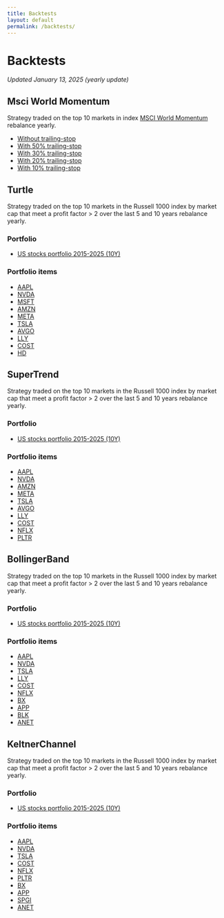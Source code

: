 ```yaml
---
title: Backtests
layout: default
permalink: /backtests/
---
```


# Backtests
_Updated January 13, 2025 (yearly update)_


## Msci World Momentum
Strategy traded on the top 10 markets in index [MSCI World Momentum](https://www.msci.com/indexes/index/703755) rebalance yearly.

* [Without trailing-stop](https://www.quantconnect.com/reports/3af342d6d886fd0c68562b19970d1778)
* [With 50% trailing-stop](https://www.quantconnect.com/reports/60b0165d5ca4c6f9a05bbf863f20436c)
* [With 30% trailing-stop](https://www.quantconnect.com/reports/07ea7beac886cef1e3b826303eee59eb)
* [With 20% trailing-stop](https://www.quantconnect.com/reports/90f1d3ae4de628be8d82670ac4740fa9)
* [With 10% trailing-stop](https://www.quantconnect.com/reports/d91d1a370d36391a9997a4ca4b5d5a9d)

## Turtle
Strategy traded on the top 10 markets in the Russell 1000 index by market cap that meet a profit factor > 2 over the last 5 and 10 years rebalance yearly.

### Portfolio
* [US stocks portfolio 2015-2025 (10Y)](https://www.quantconnect.com/reports/b8b89391c78d272d77e2b14f2d193082)

### Portfolio items
- [AAPL](https://www.quantconnect.com/reports/282ce7d4212277fc443378b0ad5549b4)  
- [NVDA](https://www.quantconnect.com/reports/d2733f773366da0237e01d6ea49b0017)  
- [MSFT](https://www.quantconnect.com/reports/566641304078a397ffd44218f25a3e24)  
- [AMZN](https://www.quantconnect.com/reports/e736f9b18a01cb2e0e756da948b0a705)  
- [META](https://www.quantconnect.com/reports/9096b235a8e9014ccc0f8e08034d5ba0)  
- [TSLA](https://www.quantconnect.com/reports/ed323252533c7169311c0aa2593643ce)  
- [AVGO](https://www.quantconnect.com/reports/a88d1133b58e0f01e58692ce44d74d70)  
- [LLY](https://www.quantconnect.com/reports/ef0b0234d64e037bcec8d7842b4416e9)  
- [COST](https://www.quantconnect.com/reports/0346a3f94a5695f31af0d13ef570e63d)  
- [HD](https://www.quantconnect.com/reports/3c2b78a0d694be07d9d56f8d647a7b26)  


## SuperTrend
Strategy traded on the top 10 markets in the Russell 1000 index by market cap that meet a profit factor > 2 over the last 5 and 10 years rebalance yearly.

### Portfolio
* [US stocks portfolio 2015-2025 (10Y)](https://www.quantconnect.com/reports/390450abe06606b5a6f62dca92ad95f3)

### Portfolio items
* [AAPL](https://www.quantconnect.com/reports/a6adf172959318e3a9561c7ce3f404f0)
* [NVDA](https://www.quantconnect.com/reports/aab5aef00a07eff46a09e4eaa7ee6aaf)
* [AMZN](https://www.quantconnect.com/reports/41062aec04fc6f7c0a8d570b35b58e68)
* [META](https://www.quantconnect.com/reports/90d0be14fe8220832d9460b02b4f4267)
* [TSLA](https://www.quantconnect.com/reports/4340ecc2823cbe13e0d2b13f7fac77fe)
* [AVGO](https://www.quantconnect.com/reports/dee580a72de035608f04f128d8d6dff5)
* [LLY](https://www.quantconnect.com/reports/5e82d21d6cce1a78d29a46b2c6dfd0b8)
* [COST](https://www.quantconnect.com/reports/a6870d0e4cb0b300efdc7e661d4a1d3f)
* [NFLX](https://www.quantconnect.com/reports/04e73a8c49b9b0d8373818fe87382f65)
* [PLTR](https://www.quantconnect.com/reports/7cbb91061731565a47a946cf87593000)

## BollingerBand
Strategy traded on the top 10 markets in the Russell 1000 index by market cap that meet a profit factor > 2 over the last 5 and 10 years rebalance yearly.

### Portfolio
* [US stocks portfolio 2015-2025 (10Y)](https://www.quantconnect.com/reports/b243ae712a34c64a0cc7fc55f13373fb)

### Portfolio items
* [AAPL](https://www.quantconnect.com/reports/fb878bf10f019242ba48b91afe198d40)
* [NVDA](https://www.quantconnect.com/reports/9352c3a517897d87b128d5c379fdf053)
* [TSLA](https://www.quantconnect.com/reports/32fdffa795421110e026dee47621aca2)
* [LLY](https://www.quantconnect.com/reports/7a1fdcc4d23ec026b156817537a1b1bc)
* [COST](https://www.quantconnect.com/reports/b4554b4fccf9fa2bfc55d4ec7a4c8acc)
* [NFLX](https://www.quantconnect.com/reports/14d4e5b74cba945735fb07c70f11482f)
* [BX](https://www.quantconnect.com/reports/3adb7401985e6dc493a9aba38a6855b7)
* [APP](https://www.quantconnect.com/reports/09e26574106c436f986d1ad415dbbe06)
* [BLK](https://www.quantconnect.com/reports/57806dee26426eac6a23a0841a5fc212)
* [ANET](https://www.quantconnect.com/reports/8cc8cbb9b3079b43990fef07fa98963b)

## KeltnerChannel
Strategy traded on the top 10 markets in the Russell 1000 index by market cap that meet a profit factor > 2 over the last 5 and 10 years rebalance yearly.

### Portfolio
* [US stocks portfolio 2015-2025 (10Y)](https://www.quantconnect.com/reports/218f349166f83c4e11892eb3af01a2bf)

### Portfolio items
* [AAPL](https://www.quantconnect.com/reports/681a36b3ab4f0954e2a1b31855fd8c5f)  
* [NVDA](https://www.quantconnect.com/reports/807982778d5b44c72b464dc6dd0c0b4d)  
* [TSLA](https://www.quantconnect.com/reports/f7dd3d13107830661c7fdbe8edf6c9c1)  
* [COST](https://www.quantconnect.com/reports/af3a0bfece96633281bfb930cb01d409)  
* [NFLX](https://www.quantconnect.com/reports/55bc4cc677fee88506d5b85b5572c3df)  
* [PLTR](https://www.quantconnect.com/reports/4e59eba28093a557003138fe5e713ff2)  
* [BX](https://www.quantconnect.com/reports/147ddf34e6605e1fb70ef96654cba422)  
* [APP](https://www.quantconnect.com/reports/a96e3c06800348d47273863c1f090a96)  
* [SPGI](https://www.quantconnect.com/reports/ecdc24d826866eb3384cb4fd2406f58b)  
* [ANET](https://www.quantconnect.com/reports/16944e85cd6b7d57105f045e842b78c9)  


